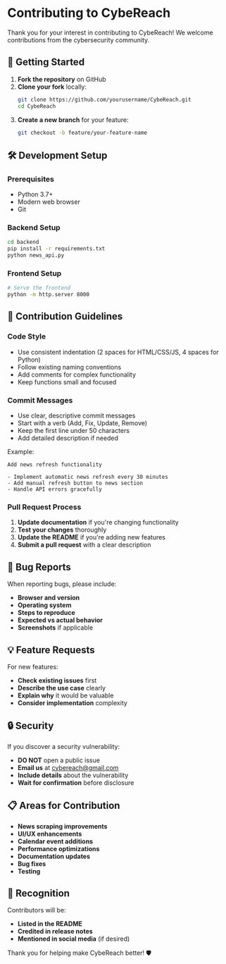 # Contributing to CybeReach

Thank you for your interest in contributing to CybeReach! We welcome contributions from the cybersecurity community.

## 🚀 Getting Started

1. **Fork the repository** on GitHub
2. **Clone your fork** locally:
   ```bash
   git clone https://github.com/yourusername/CybeReach.git
   cd CybeReach
   ```
3. **Create a new branch** for your feature:
   ```bash
   git checkout -b feature/your-feature-name
   ```

## 🛠️ Development Setup

### Prerequisites
- Python 3.7+
- Modern web browser
- Git

### Backend Setup
```bash
cd backend
pip install -r requirements.txt
python news_api.py
```

### Frontend Setup
```bash
# Serve the frontend
python -m http.server 8000
```

## 📝 Contribution Guidelines

### Code Style
- Use consistent indentation (2 spaces for HTML/CSS/JS, 4 spaces for Python)
- Follow existing naming conventions
- Add comments for complex functionality
- Keep functions small and focused

### Commit Messages
- Use clear, descriptive commit messages
- Start with a verb (Add, Fix, Update, Remove)
- Keep the first line under 50 characters
- Add detailed description if needed

Example:
```
Add news refresh functionality

- Implement automatic news refresh every 30 minutes
- Add manual refresh button to news section
- Handle API errors gracefully
```

### Pull Request Process
1. **Update documentation** if you're changing functionality
2. **Test your changes** thoroughly
3. **Update the README** if you're adding new features
4. **Submit a pull request** with a clear description

## 🐛 Bug Reports

When reporting bugs, please include:
- **Browser and version**
- **Operating system**
- **Steps to reproduce**
- **Expected vs actual behavior**
- **Screenshots** if applicable

## 💡 Feature Requests

For new features:
- **Check existing issues** first
- **Describe the use case** clearly
- **Explain why** it would be valuable
- **Consider implementation** complexity

## 🔒 Security

If you discover a security vulnerability:
- **DO NOT** open a public issue
- **Email us** at cybereach@gmail.com
- **Include details** about the vulnerability
- **Wait for confirmation** before disclosure

## 📋 Areas for Contribution

- **News scraping improvements**
- **UI/UX enhancements**
- **Calendar event additions**
- **Performance optimizations**
- **Documentation updates**
- **Bug fixes**
- **Testing**

## 🙏 Recognition

Contributors will be:
- **Listed in the README**
- **Credited in release notes**
- **Mentioned in social media** (if desired)

Thank you for helping make CybeReach better! 🛡️
